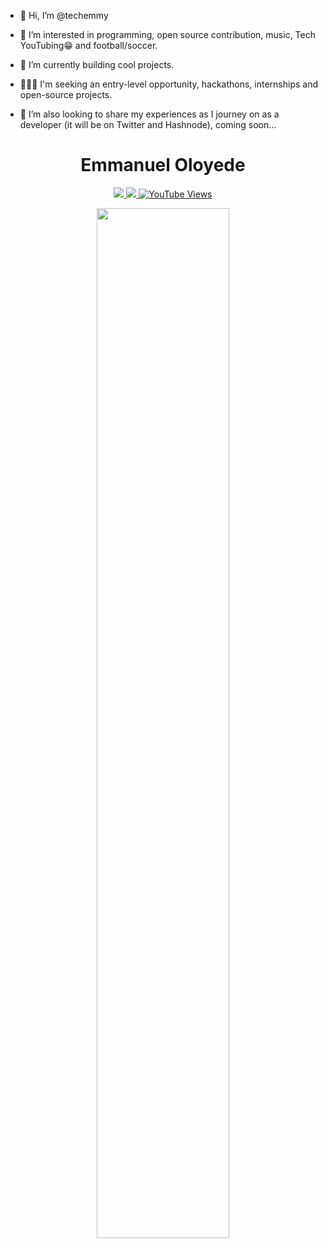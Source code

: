 - 👋 Hi, I’m @techemmy

- 👀 I’m interested in programming, open source contribution, music, Tech YouTubing😁 and football/soccer.
- 🌱 I’m currently building cool projects.
- 👨🏽‍💻 I'm seeking an entry-level opportunity, hackathons, internships and open-source projects.
- 💞️ I’m also looking to share my experiences as I journey on as a developer (it will be on Twitter and Hashnode), coming soon...

<h1 align="center" > Emmanuel Oloyede </h1>
<p align="center">

  <a href="https://twitter.com/iTechEmmy" target="_blank">
    <img src="https://img.shields.io/badge/twitter-%231DA1F2.svg?&style=for-the-badge&logo=twitter&logoColor=white" />
  </a>
  
  <a href="https://www.linkedin.com/in/oloyede-emmanuel/" target="_blank">
    <img src="https://img.shields.io/badge/linkedin-%230077B5.svg?&style=for-the-badge&logo=linkedin&logoColor=white" />
  </a>

  <a href="https://www.youtube.com/channel/UCi4tCYNfG7vWzxHJen3QOZg/" target="_blank">
    <img src="https://img.shields.io/youtube/channel/views/UCi4tCYNfG7vWzxHJen3QOZg?label=YouTube&style=for-the-badge" alt="YouTube Views" />
  </a>

</p>
<p align="center">
  <img width="65%" src="https://github-readme-stats.vercel.app/api?username=techemmy&&show_icons=true&theme=dracula" />
</p>

<!---
techemmy/techemmy is a ✨ special ✨ repository because its `README.md` (this file) appears on your GitHub profile.
You can click the Preview link to take a look at your changes.
--->
